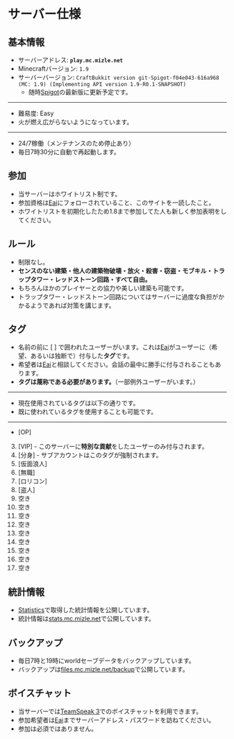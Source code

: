 サーバー仕様
===

基本情報
---
- サーバーアドレス: **`play.mc.mizle.net`**
- Minecraftバージョン: `1.9`
- サーバーバージョン: `CraftBukkit version git-Spigot-f04e043-616a968 (MC: 1.9) (Implementing API version 1.9-R0.1-SNAPSHOT)`
  - 随時[Spigot](https://www.spigotmc.org/)の最新版に更新予定です。

---

- 難易度: Easy
- 火が燃え広がらないようになっています。

---

- 24/7稼働（メンテナンスのため停止あり）
- 毎日7時30分に自動で再起動します。

参加
---
- 当サーバーはホワイトリスト制です。
- 参加資格は[Eai](https://twitter.com/eai04191)にフォローされていること、このサイトを一読したこと。
- ホワイトリストを初期化したため1.8まで参加してた人も新しく参加表明をしてください。

ルール
---
- 制限なし。
- **センスのない建築・他人の建築物破壊・放火・殺害・窃盗・モブキル・トラップタワー・レッドストーン回路・すべて自由。**
- もちろんほかのプレイヤーとの協力や美しい建築も可能です。
- トラップタワー・レッドストーン回路についてはサーバーに過度な負担がかかるようであれば対策を講じます。

タグ
---
- 名前の前に [ ] で囲われたユーザーがいます。これは[Eai](https://twitter.com/eai04191)がユーザーに（希望、あるいは独断で）付与した**タグ**です。
- 希望者は[Eai](https://twitter.com/eai04191)と相談してください。会話の最中に勝手に付与されることもあります。
- **タグは蔑称である必要があります。**（一部例外ユーザーがいます。）

---

- 現在使用されているタグは以下の通りです。
- 既に使われているタグを使用することも可能です。

---

- <span class="mc_red">[OP]</span>


3. <span class="mc_gold">[VIP]</span> - このサーバーに**特別な貢献**をしたユーザーのみ付与されます。
6. <span class="mc_dark_purple">[分身]</span> - サブアカウントはこのタグが強制されます。
1. <span class="mc_aqua">[仮面浪人]</span>
2. <span class="mc_gray">[無職]</span>
4. <span class="mc_light_purple">[ロリコン]</span>
5. <span class="mc_blue">[盗人]</span>
7. 空き
8. 空き
9. 空き
10. 空き
11. 空き
12. 空き
13. 空き
14. 空き
15. 空き

統計情報
---
- [Statistics](http://dev.bukkit.org/bukkit-plugins/statistics/)で取得した統計情報を公開しています。
- 統計情報は[stats.mc.mizle.net](http://stats.mc.mizle.net/)で公開しています。

バックアップ
---
- 毎日7時と19時にworldセーブデータをバックアップしています。
- バックアップは[files.mc.mizle.net/backup](https://files.mc.mizle.net/backup/)で公開しています。


ボイスチャット
---
- 当サーバーでは[TeamSpeak 3](https://www.teamspeak.com/teamspeak3)でのボイスチャットを利用できます。
- 参加希望者は[Eai](https://twitter.com/eai04191)までサーバーアドレス・パスワードを訪ねてください。
- 参加は必須ではありません。